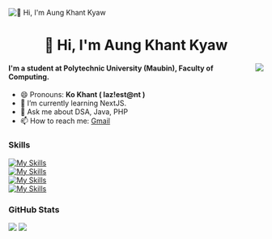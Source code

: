 ![👋 Hi, I'm Aung Khant Kyaw](https://user-images.githubusercontent.com/10498744/210012254-234538ff-d198-48aa-8964-37e6fd45d227.gif)

<div id="toc">
  <ul align="center" style="list-style: none">
    <summary>
      <h1>
        👋 Hi, I'm Aung Khant Kyaw
      </h1>
    </summary>
  </ul>
</div>

<a>
  <img src="https://github-readme-stats.vercel.app/api?username=aung-khantkyaw&theme=react" align="right" />
</a>

#### I'm a student at Polytechnic University (Maubin), Faculty of Computing.
- 😄 Pronouns: **Ko Khant ( laz!est@nt )** 
- 🌱 I’m currently learning NextJS. 
- 💬 Ask me about DSA, Java, PHP 
- 📫 How to reach me: [Gmail](aungkhantkyaw.info@gmail.com)

 **<h3 align="left">Skills</h3>**
[![My Skills](https://skillicons.dev/icons?i=prisma,mysql,sqlite,postgres)](https://skillicons.dev) </br>
[![My Skills](https://skillicons.dev/icons?i=html,css,bootstrap,tailwind)](https://skillicons.dev) </br>
[![My Skills](https://skillicons.dev/icons?i=js,ts,nodejs,express,react,next)](https://skillicons.dev) </br>
[![My Skills](https://skillicons.dev/icons?i=cpp,cs,dotnet,java,php,laravel)](https://skillicons.dev) </br>

 **<h3 align="left">GitHub Stats</h3>**
![](http://github-profile-summary-cards.vercel.app/api/cards/profile-details?username=aung-khantkyaw&theme=react)
![](https://github-readme-streak-stats.herokuapp.com/?user=aung-khantkyaw&theme=react)
